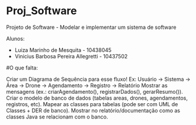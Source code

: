 # Proj_Software
Projeto de Software -  Modelar e implementar um sistema de software

Alunos: 
  - Luiza Marinho de Mesquita - 10438045
  - Vinicius Barbosa Pereira Allegretti - 10437502

#O que falta:

Criar um Diagrama de Sequência para esse fluxo! Ex:
Usuário → Sistema → Área → Drone → Agendamento → Registro → Relatório
Mostrar as mensagens (ex.: criarAgendamento(), registrarDados(), gerarResumo()).
Criar o modelo de banco de dados (tabelas areas, drones, agendamentos, registros, etc).
Mapear as classes para tabelas (pode ser com UML de Classes + DER de banco).
Mostrar no relatório/documentação como as classes Java se relacionam com o banco.
